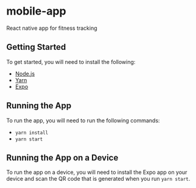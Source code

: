 # mobile-app
React native app for fitness tracking

## Getting Started
To get started, you will need to install the following:
- [Node.js](https://nodejs.org/en/)
- [Yarn](https://yarnpkg.com/en/docs/install)
- [Expo](https://expo.io/learn)

## Running the App
To run the app, you will need to run the following commands:
- `yarn install`
- `yarn start`

## Running the App on a Device
To run the app on a device, you will need to install the Expo app on your device and scan the QR code that is generated when you run `yarn start`.
